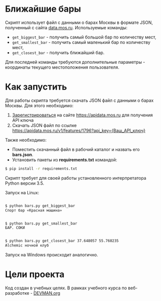 # Ближайшие бары

Скрипт использует файл с данными о барах Москвы в формате JSON, полученный с сайта [data.mos.ru](https://data.mos.ru/).
Используемые команды:
  * `get_biggest_bar` - получить самый большой бар по количеству мест,
  * `get_smallest_bar` - получить самый маленький бар по количеству мест,
  * `get_closest_bar` - получить ближайший бар. 
  
Для последней команды требуются дополнительные параметры - координаты текущего местоположения пользователя.

# Как запустить
Для работы скрипта требуется скачать JSON файл с данными о барах Москвы. Для этого необходимо:

1. [Зарегистрироваться](https://apidata.mos.ru/Account/Register) на сайте https://apidata.mos.ru для получения API ключа
2. Скачать JSON файл по ссылке https://apidata.mos.ru/v1/features/1796?api_key={Ваш_API_ключ}

Также необходимо:

* Поместить скачанный файл в рабочий каталог и назвать его **bars.json**.
* Установить пакеты из **requirements.txt** командой:

```bash
$ pip install -r requirements.txt
```

Скрипт требует для своей работы установленного интерпретатора Python версии 3.5.

Запуск на Linux:

```bash

$ python bars.py get_biggest_bar
Спорт бар «Красная машина»

```

```bash

$ python bars.py get_smallest_bar
БАР. СОКИ

```

```bash

$ python bars.py get_closest_bar 37.648057 55.760235
Alchemic ночной клуб

```

Запуск на Windows происходит аналогично.

# Цели проекта

Код создан в учебных целях. В рамках учебного курса по веб-разработке - [DEVMAN.org](https://devman.org)

